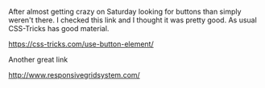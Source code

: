 

After almost getting crazy on Saturday looking for buttons than simply weren't there. 
I checked this link and I thought it was pretty good. As usual CSS-Tricks has good material.

https://css-tricks.com/use-button-element/

Another great link

http://www.responsivegridsystem.com/
